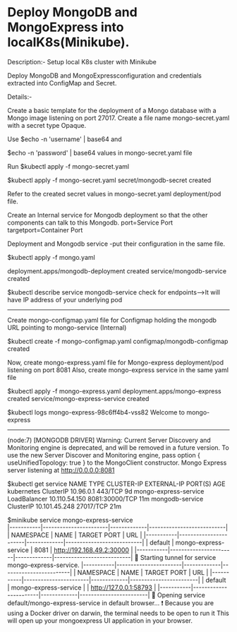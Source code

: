 # Deploy MongoDB and MongoExpress into localK8s(Minikube).


Description:- Setup local K8s cluster with Minikube

Deploy MongoDB and MongoExpressconfiguration and credentials extracted into ConfigMap and Secret.

Details:-

Create a basic template for the deployment of a Mongo database with a Mongo image listening on port 27017.
Create a file name mongo-secret.yaml with a secret type Opaque. 

Use $echo -n 'username' | base64 and

$echo -n 'password' | base64 values in mongo-secret.yaml file

Run $kubectl apply -f mongo-secret.yaml

 $kubectl apply -f mongo-secret.yaml
 secret/mongodb-secret created

Refer to the created secret values in mongo-secret.yaml deployment/pod file.

Create an Internal service for Mongodb deployment so that the other components can talk to this Mongodb.
port=Service Port
targetport=Container Port

Deployment and Mongodb service -put their configuration in the same file.

$kubectl apply -f mongo.yaml

deployment.apps/mongodb-deployment created
service/mongodb-service created

$kubectl describe service mongodb-service
check for endpoints-->It will have IP address of your underlying pod

--------------------------------------------------------------------------------------------
Create mongo-configmap.yaml file for Configmap holding the mongodb URL pointing to mongo-service (Internal)

$kubectl create -f mongo-configmap.yaml
configmap/mongodb-configmap created

Now, create mongo-express.yaml file for Mongo-express deployment/pod listening on port 8081
Also, create mongo-express service in the same yaml file

$kubectl apply -f mongo-express.yaml
deployment.apps/mongo-express created
service/mongo-express-service created

$kubectl logs mongo-express-98c6ff4b4-vss82
Welcome to mongo-express

------------------------


(node:7) [MONGODB DRIVER] Warning: Current Server Discovery and Monitoring engine is deprecated, and will be removed in a future version. To use the new Server Discover and Monitoring engine, pass option { useUnifiedTopology: true } to the MongoClient constructor.
Mongo Express server listening at http://0.0.0.0:8081

$kubectl get service
NAME                    TYPE           CLUSTER-IP      EXTERNAL-IP   PORT(S)          AGE
kubernetes              ClusterIP      10.96.0.1       <none>        443/TCP          9d
mongo-express-service   LoadBalancer   10.110.54.150   <pending>     8081:30000/TCP   11m
mongodb-service         ClusterIP      10.101.45.248   <none>        27017/TCP        21m


$minikube service mongo-express-service  
|-----------|-----------------------|-------------|---------------------------|
| NAMESPACE |         NAME          | TARGET PORT |            URL            |
|-----------|-----------------------|-------------|---------------------------|
| default   | mongo-express-service |        8081 | http://192.168.49.2:30000 |
|-----------|-----------------------|-------------|---------------------------|
🏃  Starting tunnel for service mongo-express-service.
|-----------|-----------------------|-------------|------------------------|
| NAMESPACE |         NAME          | TARGET PORT |          URL           |
|-----------|-----------------------|-------------|------------------------|
| default   | mongo-express-service |             | http://127.0.0.1:58793 |
|-----------|-----------------------|-------------|------------------------|
🎉  Opening service default/mongo-express-service in default browser...
❗  Because you are using a Docker driver on darwin, the terminal needs to be open to run it
This will open up your mongoexpress UI application in your browser.
